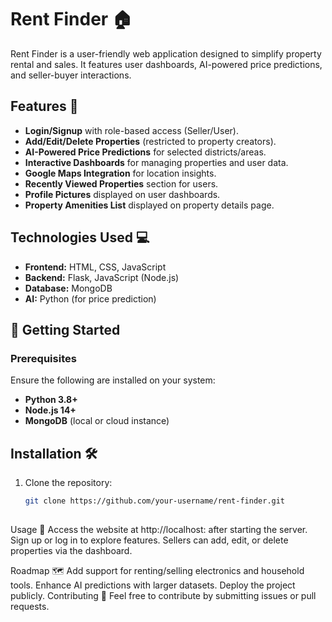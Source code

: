 # Rent Finder 🏠

Rent Finder is a user-friendly web application designed to simplify property rental and sales. It features user dashboards, AI-powered price predictions, and seller-buyer interactions.

## Features 🚀
- **Login/Signup** with role-based access (Seller/User).
- **Add/Edit/Delete Properties** (restricted to property creators).
- **AI-Powered Price Predictions** for selected districts/areas.
- **Interactive Dashboards** for managing properties and user data.
- **Google Maps Integration** for location insights.
- **Recently Viewed Properties** section for users.
- **Profile Pictures** displayed on user dashboards.
- **Property Amenities List** displayed on property details page.

## Technologies Used 💻
- **Frontend:** HTML, CSS, JavaScript
- **Backend:** Flask, JavaScript (Node.js)
- **Database:** MongoDB
- **AI:** Python (for price prediction)

## 🚀 **Getting Started**  

### Prerequisites  
Ensure the following are installed on your system:  
- **Python 3.8+**  
- **Node.js 14+**  
- **MongoDB** (local or cloud instance)  

## Installation 🛠️
1. Clone the repository:
   ```bash
   git clone https://github.com/your-username/rent-finder.git
      
Usage 📖
Access the website at http://localhost:<port> after starting the server.
Sign up or log in to explore features.
Sellers can add, edit, or delete properties via the dashboard.

Roadmap 🗺️
Add support for renting/selling electronics and household tools.
Enhance AI predictions with larger datasets.
Deploy the project publicly.
Contributing 🤝
Feel free to contribute by submitting issues or pull requests.
